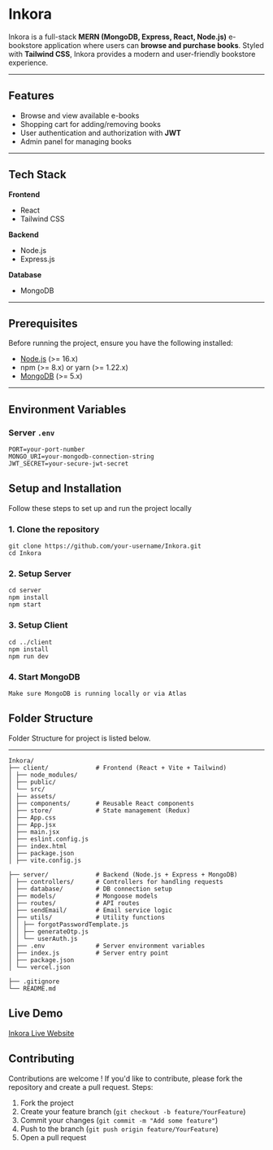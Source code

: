 # Inkora  

Inkora is a full-stack **MERN (MongoDB, Express, React, Node.js)** e-bookstore application where users can **browse and purchase books**. Styled with **Tailwind CSS**, Inkora provides a modern and user-friendly bookstore experience.  

---

## Features  

- Browse and view available e-books  
- Shopping cart for adding/removing books  
- User authentication and authorization with **JWT**  
- Admin panel for managing books  
---

## Tech Stack  

**Frontend**  
- React  
- Tailwind CSS  

**Backend**  
- Node.js  
- Express.js  

**Database**  
- MongoDB  

---

## Prerequisites  

Before running the project, ensure you have the following installed:  

- [Node.js](https://nodejs.org/) (>= 16.x)  
- npm (>= 8.x) or yarn (>= 1.22.x)  
- [MongoDB](https://www.mongodb.com/) (>= 5.x)  

---

## Environment Variables 

### Server `.env`  
```
PORT=your-port-number   
MONGO_URI=your-mongodb-connection-string
JWT_SECRET=your-secure-jwt-secret
```

## Setup and Installation
Follow these steps to set up and run the project locally

### 1. Clone the repository
```
git clone https://github.com/your-username/Inkora.git
cd Inkora
```
### 2. Setup Server
```
cd server
npm install
npm start
```
### 3. Setup Client
```
cd ../client
npm install
npm run dev
```
### 4. Start MongoDB
```
Make sure MongoDB is running locally or via Atlas
```

## Folder Structure
Folder Structure for project is listed below.

---
```
Inkora/
├── client/             # Frontend (React + Vite + Tailwind)
│ ├── node_modules/
│ ├── public/
│ └── src/
│ ├── assets/           
│ ├── components/       # Reusable React components
│ ├── store/            # State management (Redux)
│ ├── App.css
│ ├── App.jsx
│ ├── main.jsx
│ ├── eslint.config.js
│ ├── index.html
│ ├── package.json
│ ├── vite.config.js

├── server/             # Backend (Node.js + Express + MongoDB)
│ ├── controllers/      # Controllers for handling requests
│ ├── database/         # DB connection setup
│ ├── models/           # Mongoose models
│ ├── routes/           # API routes
│ ├── sendEmail/        # Email service logic
│ ├── utils/            # Utility functions
│ │ ├── forgotPasswordTemplate.js
│ │ ├── generateOtp.js
│ │ └── userAuth.js
│ ├── .env              # Server environment variables
│ ├── index.js          # Server entry point
│ ├── package.json
│ └── vercel.json

├── .gitignore
└── README.md
```
## Live Demo
[Inkora Live Website](https://inkora-w8vd.vercel.app/)

## Contributing
Contributions are welcome ! 
If you'd like to contribute, please fork the repository and create a pull request.
Steps:
1. Fork the project
2. Create your feature branch (`git checkout -b feature/YourFeature`)
3. Commit your changes (`git commit -m "Add some feature"`)
4. Push to the branch (`git push origin feature/YourFeature`)
5. Open a pull request